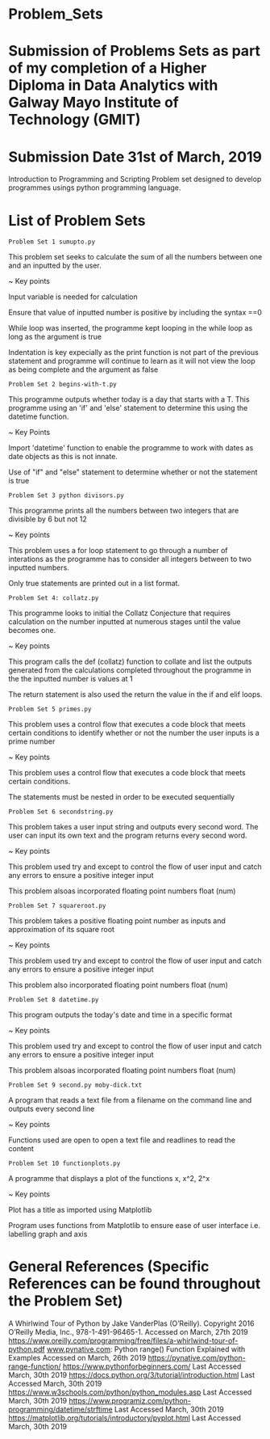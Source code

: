 # Problem_Sets
# Submission of Problems Sets as part of my completion of a Higher Diploma in Data Analytics with Galway Mayo Institute of Technology (GMIT) 
# Submission Date 31st of March, 2019

Introduction to Programming and Scripting Problem set designed to develop programmes usings python programming language. 

# List of Problem Sets

    Problem Set 1 sumupto.py

This problem set seeks to calculate the sum of all the numbers between one and an inputted by the user. 

~ Key points

Input variable is needed for calculation

Ensure that value of inputted number is positive by including the syntax ==0

While loop was inserted, the programme kept looping in the while loop as long as the argument is true

Indentation is key expecially as the print function is not part of the previous statement and programme will continue to learn as it will not view the loop as being complete and the argument as false

    Problem Set 2 begins-with-t.py
       
      
This programme outputs whether today is a day that starts with a T. This programme using an 'if' and 'else' statement to determine this using the datetime function.

 ~ Key Points

Import 'datetime' function to enable the programme to work with dates as date objects as this is not innate.

Use of "if" and "else" statement to determine whether or not the statement is true

    Problem Set 3 python divisors.py
This programme prints all the numbers between two integers that are divisible by 6 but not 12

~ Key points

This problem uses a for loop statement to go through a number of interations as the programme has to consider all integers between to two inputted numbers.

Only true statements are printed out in a list format. 

    Problem Set 4: collatz.py 
This programme looks to initial the Collatz Conjecture that requires calculation on the number inputted at numerous stages until the value becomes one. 

~ Key points

This program calls the def (collatz) function to collate and list the outputs generated from the calculations completed throughout the programme in the the inputted number is values at 1

The return statement is also used the return the value in the if and elif loops.

    Problem Set 5 primes.py
This problem uses a control flow that executes a code block that meets certain conditions to identify whether or not the number the user inputs is a prime number

~ Key points

This problem uses a control flow that executes a code block that meets certain conditions. 

The statements must be nested in order to be executed sequentially

    Problem Set 6 secondstring.py
This problem takes a user input string and outputs every second word. The user can input its own text and the program returns every second word.

~ Key points

This problem used try and except to control the flow of user input and catch any errors to ensure a positive integer input

This problem alsoas incorporated floating point numbers float (num)

    Problem Set 7 squareroot.py
This problem takes a positive floating point number as inputs and approximation of its square root

~ Key points

This problem used try and except to control the flow of user input and catch any errors to ensure a positive integer input

This problem also incorporated floating point numbers float (num)

    Problem Set 8 datetime.py
This program outputs the today's date and time in a specific format

~ Key points

This problem used try and except to control the flow of user input and catch any errors to ensure a positive integer input

This problem alsoas incorporated floating point numbers float (num)

    Problem Set 9 second.py moby-dick.txt

A program that reads a text file from a filename on the command line and outputs every second line

~ Key points

Functions used are open to open a text file and readlines to read the content

    Problem Set 10 functionplots.py
A programme that displays a plot of the functions x, x^2, 2^x

~ Key points

Plot has a title as imported using Matplotlib

Program uses functions from Matplotlib to ensure ease of user interface i.e. labelling graph and axis


# General References (Specific References can be found throughout the Problem Set)
A Whirlwind Tour of Python by Jake VanderPlas (O’Reilly). Copyright 2016 O’Reilly Media, Inc., 978-1-491-96465-1. Accessed on March, 27th 2019 https://www.oreilly.com/programming/free/files/a-whirlwind-tour-of-python.pdf 
www.pynative.com: Python range() Function Explained with Examples Accessed on March, 26th 2019 https://pynative.com/python-range-function/
https://www.pythonforbeginners.com/ Last Accessed March, 30th 2019
https://docs.python.org/3/tutorial/introduction.html Last Accessed March, 30th 2019
https://www.w3schools.com/python/python_modules.asp Last Accessed March, 30th 2019
https://www.programiz.com/python-programming/datetime/strftime Last Accessed March, 30th 2019
 https://matplotlib.org/tutorials/introductory/pyplot.html Last Accessed March, 30th 2019
